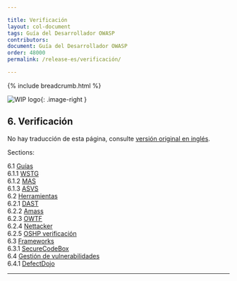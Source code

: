 ```yaml
---

title: Verificación
layout: col-document
tags: Guía del Desarrollador OWASP
contributors:
document: Guía del Desarrollador OWASP
order: 48000
permalink: /release-es/verificación/

---
```


{% include breadcrumb.html %}

<style type="text/css">
.image-right {
  height: 180px;
  display: block;
  margin-left: auto;
  margin-right: auto;
  float: right;
}
</style>

![WIP logo](../../../assets/images/dg_wip.png "Trabajo en curso"){: .image-right }

## 6. Verificación

No hay traducción de esta página, consulte [versión original en inglés][release0800].

Sections:

6.1 [Guías](01-guides/toc.md)  
6.1.1 [WSTG](01-guides/01-wstg.md)  
6.1.2 [MAS](01-guides/02-mastg.md)  
6.1.3 [ASVS](01-guides/03-asvs.md)  
6.2 [Herramientas](02-tools/toc.md)  
6.2.1 [DAST](02-tools/01-dast.md)  
6.2.2 [Amass](02-tools/02-amass.md)  
6.2.3 [OWTF](02-tools/03-owtf.md)  
6.2.4 [Nettacker](02-tools/04-nettacker.md)  
6.2.5 [OSHP verificación](02-tools/05-secure-headers.md)  
6.3 [Frameworks](03-frameworks/toc.md)  
6.3.1 [SecureCodeBox](03-frameworks/01-secure-codebox.md)  
6.4 [Gestión de vulnerabilidades](04-vulnerability-management/toc.md)  
6.4.1 [DefectDojo](04-vulnerability-management/01-defectdojo.md)  

----

[release0800]: https://github.com/OWASP/www-project-developer-guide/blob/main/release/08-verification/toc.md
